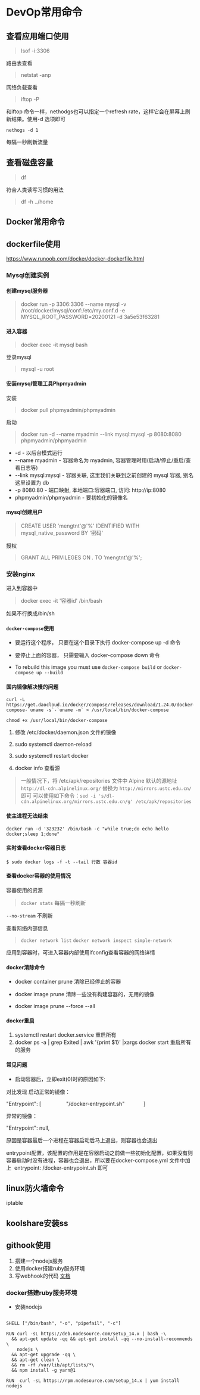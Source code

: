 
# DevOp常用命令

## 查看应用端口使用

> lsof -i:3306

路由表查看
> netstat -anp

网络负载查看

> iftop -P

和iftop 命令一样，nethodgs也可以指定一个refresh rate，这样它会在屏幕上刷新结果。使用-d 选项即可

`nethogs -d 1`

每隔一秒刷新流量

## 查看磁盘容量

> df

符合人类读写习惯的用法

> df -h ../home

## Docker常用命令

## dockerfile使用

https://www.runoob.com/docker/docker-dockerfile.html

### Mysql创建实例

#### 创建mysql服务器

> docker run -p 3306:3306 --name mysql -v /root/docker/mysql/conf:/etc/my.conf.d -e MYSQL_ROOT_PASSWORD=20200121 -d 3a5e53f63281

#### 进入容器

>docker exec -it mysql bash

登录mysql
> mysql -u root

#### 安装mysql管理工具Phpmyadmin

安装
> docker pull phpmyadmin/phpmyadmin

启动
> docker run -d --name myadmin --link mysql:mysql -p 8080:8080 phpmyadmin/phpmyadmin

* -d - 以后台模式运行
* --name myadmin - 容器命名为 myadmin, 容器管理时用(启动/停止/重启/查看日志等)
* --link mysql:mysql - 容器关联, 这里我们关联到之前创建的 mysql 容器, 别名这里设置为 db
* -p 8080:80 - 端口映射, 本地端口:容器端口, 访问: http://ip:8080
* phpmyadmin/phpmyadmin - 要初始化的镜像名

#### mysql创建用户

> CREATE USER 'mengtnt'@'%' IDENTIFIED WITH mysql_native_password BY '密码'

授权
> GRANT ALL PRIVILEGES ON *.* TO 'mengtnt'@'%';

### 安装nginx

进入到容器中
> docker exec -it '容器id'  /bin/bash 

如果不行换成/bin/sh

#### `docker-compose`使用

* 要运行这个程序， 只要在这个目录下执行 docker-compose up -d 命令

* 要停止上面的容器， 只需要输入 docker-compose down 命令

* To rebuild this image you must use `docker-compose build` or `docker-compose up --build`

#### 国内镜像解决慢的问题

```
curl -L https://get.daocloud.io/docker/compose/releases/download/1.24.0/docker-compose-`uname -s`-`uname -m` > /usr/local/bin/docker-compose

chmod +x /usr/local/bin/docker-compose
```
1. 修改 /etc/docker/daemon.json 文件的镜像
2. sudo systemctl daemon-reload
3. sudo systemctl restart docker

4. docker info 查看源

> 一般情况下，将 /etc/apk/repositories 文件中 Alpine 默认的源地址 `http://dl-cdn.alpinelinux.org/` 替换为 `http://mirrors.ustc.edu.cn/` 即可
可以使用如下命令：`sed -i 's/dl-cdn.alpinelinux.org/mirrors.ustc.edu.cn/g' /etc/apk/repositories`

#### 使主进程无法结束

`docker run -d '323232' /bin/bash -c "while true;do echo hello docker;sleep 1;done"`

#### 实时查看docker容器日志

`$ sudo docker logs -f -t --tail 行数 容器id `

#### 查看docker容器的使用情况

容器使用的资源
>`docker stats` 每隔一秒刷新

`--no-stream` 不刷新

查看网络内部信息
>`docker network list`
 >`docker network inspect simple-network`

 应用到容器时，可进入容器内部使用ifconfig查看容器的网络详情

 #### docker清除命令

* docker container prune 清除已经停止的容器

* docker image prune 清除一些没有构建容器的，无用的镜像

* docker image prune --force --all

#### docker重启

1. systemctl restart docker.service 重启所有
2. docker ps -a | grep Exited | awk '{print $1}' |xargs docker start 重启所有的服务

#### 常见问题

* 启动容器后，立即exit(0)时的原因如下: 

对比发现 启动正常的镜像：

"Entrypoint": [
                "/docker-entrypoint.sh"
            ]

异常的镜像：

"Entrypoint": null,

原因是容器最后一个进程在容器启动后马上退出，则容器也会退出

entrypoint配置，该配置的作用是在容器启动之前做一些初始化配置，如果没有则容器启动时没有进程，容器也会退出，所以要在docker-compose.yml 文件中加上  entrypoint: /docker-entrypoint.sh 即可

## linux防火墙命令

iptable

## koolshare安装ss

## githook使用

1. 搭建一个nodejs服务
2. 使用docker搭建ruby服务环境
3. 写webhook的代码 [文档](https://docs.github.com/en/developers/webhooks-and-events/about-webhooks)

### docker搭建ruby服务环境

* 安装nodejs

``` shell

SHELL ["/bin/bash", "-o", "pipefail", "-c"]

RUN curl -sL https://deb.nodesource.com/setup_14.x | bash -\
  && apt-get update -qq && apt-get install -qq --no-install-recommends \
    nodejs \
  && apt-get upgrade -qq \
  && apt-get clean \
  && rm -rf /var/lib/apt/lists/*\
  && npm install -g yarn@1

RUN  curl -sL https://rpm.nodesource.com/setup_14.x | yum install nodejs

```
